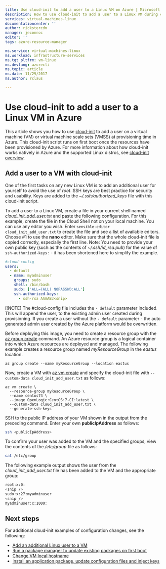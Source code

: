 ```yaml
---
title: Use cloud-init to add a user to a Linux VM on Azure | Microsoft Docs
description: How to use cloud-init to add a user to a Linux VM during creation with the Azure CLI 2.0
services: virtual-machines-linux
documentationcenter: ''
author: rickstercdn
manager: jeconnoc
editor: ''
tags: azure-resource-manager

ms.service: virtual-machines-linux
ms.workload: infrastructure-services
ms.tgt_pltfrm: vm-linux
ms.devlang: azurecli
ms.topic: article
ms.date: 11/29/2017
ms.author: rclaus

---
```

# Use cloud-init to add a user to a Linux VM in Azure
This article shows you how to use [cloud-init](https://cloudinit.readthedocs.io) to add a user on a virtual machine (VM) or virtual machine scale sets (VMSS) at provisioning time in Azure. This cloud-init script runs on first boot once the resources have been provisioned by Azure. For more information about how cloud-init works natively in Azure and the supported Linux distros, see [cloud-init overview](using-cloud-init.md).

## Add a user to a VM with cloud-init
One of the first tasks on any new Linux VM is to add an additional user for yourself to avoid the use of *root*. SSH keys are best practice for security and usability. Keys are added to the *~/.ssh/authorized_keys* file with this cloud-init script.

To add a user to a Linux VM, create a file in your current shell named *cloud_init_add_user.txt* and paste the following configuration. For this example, create the file in the Cloud Shell not on your local machine. You can use any editor you wish. Enter `sensible-editor cloud_init_add_user.txt` to create the file and see a list of available editors. Choose #1 to use the **nano** editor. Make sure that the whole cloud-init file is copied correctly, especially the first line.  Note: You need to provide your own public key (such as the contents of *~/.ssh/id_rsa.pub*) for the value of `ssh-authorized-keys:` - it has been shortened here to simplify the example.

```yaml
#cloud-config
users:
  - default
  - name: myadminuser
    groups: sudo
    shell: /bin/bash
    sudo: ['ALL=(ALL) NOPASSWD:ALL']
    ssh-authorized-keys:
      - ssh-rsa AAAAB3<snip>
```
[!NOTE] The #cloud-config file includes the `- default` parameter included. This will append the user, to the existing admin user created during provisioning. If you create a user without the `- default` parameter - the auto generated admin user created by the Azure platform would be overwritten. 

Before deploying this image, you need to create a resource group with the [az group create](/cli/azure/group#create) command. An Azure resource group is a logical container into which Azure resources are deployed and managed. The following example creates a resource group named *myResourceGroup* in the *eastus* location.

```azurecli-interactive 
az group create --name myResourceGroup --location eastus
```

Now, create a VM with [az vm create](/cli/azure/vm#create) and specify the cloud-init file with `--custom-data cloud_init_add_user.txt` as follows:

```azurecli-interactive 
az vm create \
  --resource-group myResourceGroup \
  --name centos74 \
  --image OpenLogic:CentOS:7-CI:latest \
  --custom-data cloud_init_add_user.txt \
  --generate-ssh-keys 
```

SSH to the public IP address of your VM shown in the output from the preceding command. Enter your own **publicIpAddress** as follows:

```bash
ssh <publicIpAddress>
```

To confirm your user was added to the VM and the specified groups, view the contents of the */etc/group* file as follows:

```bash
cat /etc/group
```

The following example output shows the user from the *cloud_init_add_user.txt* file has been added to the VM and the appropriate group:

```bash
root:x:0:
<snip />
sudo:x:27:myadminuser
<snip />
myadminuser:x:1000:
```

## Next steps
For additional cloud-init examples of configuration changes, see the following:
 
- [Add an additional Linux user to a VM](cloudinit-add-user.md)
- [Run a package manager to update existing packages on first boot](cloudinit-update-vm.md)
- [Change VM local hostname](cloudinit-update-vm-hostname.md) 
- [Install an application package, update configuration files and inject keys](tutorial-automate-vm-deployment.md)